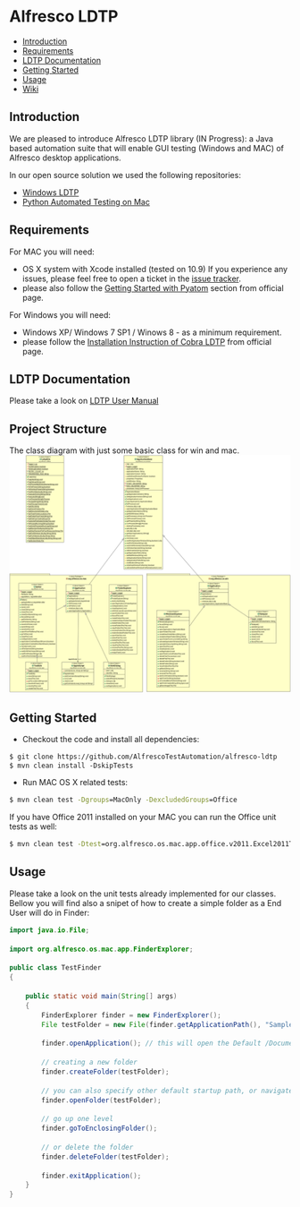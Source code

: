 # Alfresco LDTP
* [Introduction](#introduction)
* [Requirements](#requirements)
* [LDTP Documentation](#ldtp-documentation)
* [Getting Started](#getting-started)
* [Usage](#usage)
* [Wiki](https://github.com/AlfrescoTestAutomation/alfresco-ldtp/wiki)

## Introduction
We are pleased to introduce Alfresco LDTP library (IN Progress): a Java based automation suite that will enable GUI testing (Windows and MAC) of Alfresco desktop applications.

In our open source solution we used the following repositories:
* [Windows LDTP](https://github.com/ldtp/cobra)
* [Python Automated Testing on Mac](https://github.com/pyatom/pyatom)

## Requirements

For MAC you will need:
* OS X system with Xcode installed (tested on 10.9)
If you experience any issues, please feel free to open a ticket in the [issue tracker](https://github.com/AlfrescoTestAutomation/alfresco-ldtp/issues).
* please also follow the [Getting Started with Pyatom](https://github.com/pyatom/pyatom#getting-started) section from official page.

For Windows you will need:
* Windows XP/ Windows 7 SP1 / Winows 8 - as a minimum requirement.
* please follow the [Installation Instruction of Cobra LDTP](https://github.com/ldtp/cobra#download) from official page.

## LDTP Documentation

Please take a look on [LDTP User Manual](http://ldtp.freedesktop.org/user-doc/)

## Project Structure

The class diagram with just some basic class for win and mac.
![class_diagram](https://raw.githubusercontent.com/Alfresco/Sync-ldtp/master/uml/class_diagram.png)

## Getting Started

* Checkout the code and install all dependencies:
```
$ git clone https://github.com/AlfrescoTestAutomation/alfresco-ldtp
$ mvn clean install -DskipTests 
```
* Run MAC OS X related tests:
```cmd
$ mvn clean test -Dgroups=MacOnly -DexcludedGroups=Office
```

If you have Office 2011 installed on your MAC you can run the Office unit tests as well:
```cmd
$ mvn clean test -Dtest=org.alfresco.os.mac.app.office.v2011.Excel2011Test
```

## Usage

Please take a look on the unit tests already implemented for our classes.
Bellow you will find also a snipet of how to create a simple folder as a End User will do in Finder:
```java
import java.io.File;

import org.alfresco.os.mac.app.FinderExplorer;

public class TestFinder
{

    public static void main(String[] args)
    {
        FinderExplorer finder = new FinderExplorer();
        File testFolder = new File(finder.getApplicationPath(), "SampleFolder");

        finder.openApplication(); // this will open the Default /Documents folder of the current user

        // creating a new folder
        finder.createFolder(testFolder);

        // you can also specify other default startup path, or navigate to another folder
        finder.openFolder(testFolder);

        // go up one level
        finder.goToEnclosingFolder();

        // or delete the folder
        finder.deleteFolder(testFolder);
        
        finder.exitApplication();
    }
}
```

